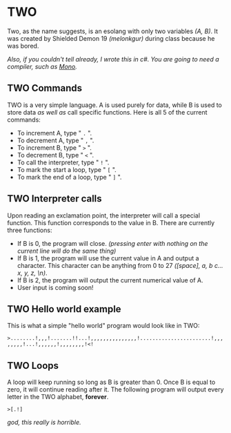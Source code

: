 # TWO

Two, as the name suggests, is an esolang with only two variables *(A, B)*. It was created by Shielded Demon 19 *(melonkgur)* during class because he was bored. 

*Also, if you couldn't tell already, I wrote this in c#. You are going to need a compiler, such as [Mono](https://www.mono-project.com/docs/about-mono/languages/csharp/).*

## TWO Commands

TWO is a very simple language. A is used purely for data, while B is used to store data *as well as* call specific functions. Here is all 5 of the current commands: 
- To increment A, type " `.` ".
- To decrement A, type " `,` ".
- To increment B, type " `>` ".
- To decrement B, type " `<` ".
- To call the interpreter, type " `!` ". 
- To mark the start a loop, type " `[` ".
- To mark the end of a loop, type " `]` ".

## TWO Interpreter calls

Upon reading an exclamation point, the interpreter will call a special function. This function corresponds to the value in B. There are currently three functions:   
- If B is 0, the program will close. *(pressing enter with nothing on the current line will do the same thing)*
- If B is 1, the program will use the current value in A and output a character. This character can be anything from 0 to 27 *([space], a, b c... x, y, z, \n)*.
- If B is 2, the program will output the current numerical value of A.
- User input is coming soon!

## TWO Hello world example

This is what a simple "hello world" program would look like in TWO:  

`>........!,,,!.......!!...!,,,,,,,,,,,,,,,!.......................!,,,,,,,,!...!,,,,,,!,,,,,,,,!<!`

## TWO Loops

A loop will keep running so long as B is greater than 0. Once B is equal to zero, it will continue reading after it. The following program will output every letter in the TWO alphabet, **forever**.

`>[.!]`

*god, this really is horrible.*

